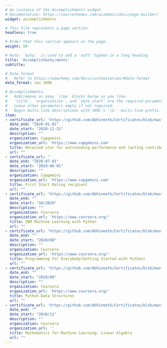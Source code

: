 ```yaml
---
# An instance of the Accomplishments widget.
# Documentation: https://sourcethemes.com/academic/docs/page-builder/
widget: accomplishments

# This file represents a page section.
headless: true

# Order that this section appears on the page.
weight: 50

# Note: `&shy;` is used to add a 'soft' hyphen in a long heading.
title: 'Accomplish&shy;ments'
subtitle:

# Date format
#   Refer to https://wowchemy.com/docs/customization/#date-format
date_format: Jan 2006

# Accomplishments.
#   Add/remove as many `item` blocks below as you like.
#   `title`, `organization`, and `date_start` are the required parameters.
#   Leave other parameters empty if not required.
#   Begin multi-line descriptions with YAML's `|2-` multi-line prefix.
item:
- certificate_url: 'https://github.com/Abhineetk/Certificates/blob/master/182591_139541.pdf'
  date_end: "2020-01-01"
  date_start: "2020-12-31"
  description: ""
  organization: Capgemini
  organization_url: 'https://www.capgemini.com'
  title: Received star for outstanding performance and lasting contribution in Jan-Dec 2020.
  url: ""  
- certificate_url: ''
  date_end: "2020-07-01"
  date_start: "2019-06-01"
  description: ""
  organization: Capgemini
  organization_url: 'https://www.capgemini.com'
  title: First Start Rating recipient
  url: ""  
- certificate_url: 'https://github.com/Abhineetk/Certificates/blob/master/MachineLearning_python_ibm%20(1).pdf'
  date_end: ""
  date_start: "10/2020"
  description: ""
  organization: Coursera
  organization_url: 'https://www.coursera.org/'
  title: IBM Machine Learning with Python
  url: ""  
- certificate_url: 'https://github.com/Abhineetk/Certificates/blob/master/Programming%20for%20Everybody.pdf'
  date_end: ""
  date_start: "2020/08"
  description: ""
  organization: Coursera
  organization_url: 'https://www.coursera.org/'
  title: Programming For Everybody(Getting Started with Python)
  url: ""  
- certificate_url: 'https://github.com/Abhineetk/Certificates/blob/master/Python%20Data%20Structures.pdf'
  date_end: ""
  date_start: "2020/08"
  description: ""
  organization: Coursera
  organization_url: 'https://www.coursera.org/'
  title: Python Data Structures
  url: ""  
- certificate_url: 'https://github.com/Abhineetk/Certificates/blob/master/Maths_DS.pdf'
  date_end: ""
  date_start: "2020/12"
  description: ""
  organization: Coursera
  organization_url: ''
  title: Mathematics for Machine Learning: Linear Algebra
  url: ""
---
```

